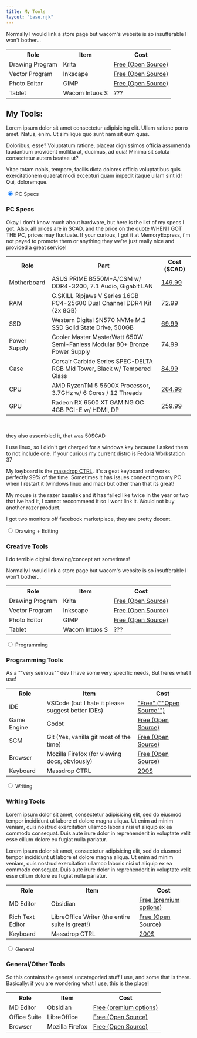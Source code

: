 ```yaml
---
title: My Tools
layout: "base.njk"
--- 
```


<table>
    <tr>
        <th>Role</th>
        <th>Item</th>
        <th>Cost</th>
    </tr>
    <tr>
        <td>Drawing Program</td>
        <td>Krita</td>
        <td><a href="https://krita.org/en/" target="_blank" rel="noreferrer noopener">Free (Open Source)</a></td>
    </tr>
    <tr>
        <td>Vector Program</td>
        <td>Inkscape</td>
        <td><a href="https://inkscape.org/" target="_blank" rel="noreferrer noopener">Free (Open Source)</a></td>
    </tr>
    <tr>
        <td>Photo Editor</td>
        <td>GIMP</td>
        <td><a href="https://www.gimp.org/" target="_blank" rel="noreferrer noopener">Free (Open Source)</a></td>
    </tr>
    <tr>
        <td>Tablet</td>
        <td>Wacom Intuos S</td>
        <td>???</td>
    </tr>
    <p>Normally I would link a store page but wacom's website is so insufferable I won't bother... </p>
</table>


<h2>My Tools:</h2>

<p>Lorem ipsum dolor sit amet consectetur adipisicing elit. Ullam ratione porro amet. Natus, enim. Ut similique quo sunt nam sit eum quas.</p>
<p>Doloribus, esse? Voluptatum ratione, placeat dignissimos officia assumenda laudantium provident mollitia at, ducimus, ad quia! Minima sit soluta consectetur autem beatae ut?</p>
<p>Vitae totam nobis, tempore, facilis dicta dolores officia voluptatibus quis exercitationem quaerat modi excepturi quam impedit itaque ullam sint id! Qui, doloremque.</p>

<!-- <input type="radio" id="none" name="mytabs"> -->
<!-- <label for="NULL" class="tab-spacer"></label> -->
<!-- <div class="tab">
</div> -->
<div class="tab-group">
<input type="radio" id="specs" name="mytabs" checked="checked">
<label for="specs">PC Specs</label>
<div class="tab">
<h3>PC Specs</h3>
<p>Okay I don't know much about hardware, but here is the list of my specs I got. Also, all prices are in $CAD, and the price on the quote WHEN I GOT THE PC, prices may fluctuate. If your curious, I got it at MemoryExpress, i'm not payed to promote them or anything they we're just really nice and provided a great service! </p>
<table>
    <tr>
        <th>Role</th>
        <th>Part</th>
        <th>Cost ($CAD)</th>
    </tr>
    <tr>
        <td>Motherboard</td>
        <td>ASUS PRIME B550M-A/CSM w/ DDR4-3200, 7.1 Audio, Gigabit LAN</td>
        <td><a href="https://www.memoryexpress.com/Products/MX00112587" target="_blank" rel="noreferrer noopener">149.99</a></td>
    </tr>
    <tr>
        <td>RAM</td>
        <td>G.SKILL Ripjaws V Series 16GB PC4-25600 Dual Channel DDR4 Kit (2x 8GB)</td>
        <td><a href="https://www.memoryexpress.com/Products/MX59266" target="_blank" rel="noreferrer noopener">72.99</a></td>
    </tr>
    <tr>
        <td>SSD</td>
        <td>Western Digital SN570 NVMe M.2 SSD Solid State Drive, 500GB</td>
        <td><a href="https://www.memoryexpress.com/Products/MX00119355" target="_blank" rel="noreferrer noopener">69.99</a></td>
    </tr>
    <tr>
        <td>Power Supply</td>
        <td>Cooler Master MasterWatt 650W Semi-Fanless Modular 80+ Bronze Power Supply</td>
        <td><a href="https://www.memoryexpress.com/Products/MX70185" target="_blank" rel="noreferrer noopener">74.99</a></td>
    </tr>
    <tr>
        <td>Case</td>
        <td>Corsair Carbide Series SPEC-DELTA RGB Mid Tower, Black w/ Tempered Glass</td>
        <td><a href="https://www.memoryexpress.com/Products/MX76263" target="_blank" rel="noreferrer noopener">84.99</a></td>
    </tr>
    <tr>
        <td>CPU</td>
        <td>AMD RyzenTM 5 5600X Processor, 3.7GHz w/ 6 Cores / 12 Threads</td>
        <td><a href="https://www.memoryexpress.com/Products/MX00114455" target="_blank" rel="noreferrer noopener">264.99</a></td>
    </tr>
    <tr>
        <td>GPU</td>
        <td>Radeon RX 6500 XT GAMING OC 4GB PCI-E w/ HDMI, DP</td>
        <td><a href="https://www.memoryexpress.com/Products/MX00120002" target="_blank" rel="noreferrer noopener">259.99</a></td>
    </tr>
</table> 
<br>
<p>they also assembled it, that was 50$CAD</p>
<p>I use linux, so I didn't get charged for a windows key because I asked them to not include one. If your curious my current distro is <a href="https://getfedora.org/en/workstation/">Fedora Workstation</a> 37</p>

<p>My keyboard is the <a href="https://drop.com/buy/drop-ctrl-mechanical-keyboard?defaultSelectionIds=965751%2C965753">massdrop  CTRL</a>. It's a geat keyboard and works perfectly 99% of the time. Sometimes it has issues connecting to my PC when I restart it (windows linux and mac) but other than that its great!</p>

<p>My mouse is the razer basalisk and it has failed like twice in the year or two that ive had it, I cannot reccommend it so I wont link it. Would not buy another razer product. </p>

<p>I got two monitors off facebook marketplace, they are pretty decent.</p>
</div>

<!-- ------------------ -->
<!-- DRAWING STUFF      -->
<!-- ------------------ -->

<input type="radio" id="art" name="mytabs">
<label for="art">Drawing + Editing</label>
<div class="tab">
<h3>Creative Tools</h3>
<p>I do terrible digital drawing/concept art sometimes!</p>

<table>
    <tr>
        <th>Role</th>
        <th>Item</th>
        <th>Cost</th>
    </tr>
    <tr>
        <td>Drawing Program</td>
        <td>Krita</td>
        <td><a href="https://krita.org/en/" target="_blank" rel="noreferrer noopener">Free (Open Source)</a></td>
    </tr>
    <tr>
        <td>Vector Program</td>
        <td>Inkscape</td>
        <td><a href="https://inkscape.org/" target="_blank" rel="noreferrer noopener">Free (Open Source)</a></td>
    </tr>
    <tr>
        <td>Photo Editor</td>
        <td>GIMP</td>
        <td><a href="https://www.gimp.org/" target="_blank" rel="noreferrer noopener">Free (Open Source)</a></td>
    </tr>
    <tr>
        <td>Tablet</td>
        <td>Wacom Intuos S</td>
        <td>???</td>
    </tr>
    <p>Normally I would link a store page but wacom's website is so insufferable I won't bother... </p>
</table>
</div>

<!-- ------------------ -->
<!-- PROGRAMMING STUFF  -->
<!-- ------------------ -->

<input type="radio" id="programming" name="mytabs">
<label for="programming">Programming</label>
<div class="tab">
<h3>Programming Tools</h3>
<p>As a ""very seirious"" dev I have some very specific needs, But heres what I use! </p>
<table>
    <tr>
        <th>Role</th>
        <th>Item</th>
        <th>Cost</th>
    </tr>
    <tr>
        <td>IDE</td>
        <td>VSCode (but I hate it please suggest better IDEs) </td>
        <td><a href="https://code.visualstudio.com/" target="_blank" rel="noreferrer noopener">"Free" (""Open Source"")</a></td>
    </tr>
    <tr>
        <td>Game Engine</td>
        <td>Godot</td>
        <td><a href="https://godotengine.org/" target="_blank" rel="noreferrer noopener">Free (Open Source)</a></td>
    </tr>
    <tr>
        <td>SCM</td>
        <td>Git (Yes, vanilla git most of the time) </td>
        <td><a href="https://git-scm.com/" target="_blank" rel="noreferrer noopener">Free (Open Source)</a></td>
    </tr>
    <tr>
        <td>Browser</td>
        <td>Mozilla Firefox (for viewing docs, obviously) </td>
        <td><a href="https://www.mozilla.org/en-US/firefox/new/" target="_blank" rel="noreferrer noopener">Free (Open Source)</a></td>
    </tr>
    <tr>
        <td>Keyboard</td>
        <td>Massdrop CTRL </td>
        <td><a href="https://drop.com/buy/drop-ctrl-mechanical-keyboard?defaultSelectionIds=965751%2C965753" target="_blank" rel="noreferrer noopener">200$</a></td>
    </tr>
</table> 
</div>

<!-- ------------------ -->
<!-- WRITING STUFF      -->
<!-- ------------------ -->

<input type="radio" id="writing" name="mytabs">
<label for="writing">Writing</label>
<div class="tab">
<h3>Writing Tools</h3>
<p>Lorem ipsum dolor sit amet, consectetur adipisicing elit, sed do eiusmod tempor incididunt ut labore et dolore magna aliqua. Ut enim ad minim veniam, quis nostrud exercitation ullamco laboris nisi ut aliquip ex ea commodo consequat. Duis aute irure dolor in reprehenderit in voluptate velit esse cillum dolore eu fugiat nulla pariatur.</p>
<p>Lorem ipsum dolor sit amet, consectetur adipisicing elit, sed do eiusmod tempor incididunt ut labore et dolore magna aliqua. Ut enim ad minim veniam, quis nostrud exercitation ullamco laboris nisi ut aliquip ex ea commodo consequat. Duis aute irure dolor in reprehenderit in voluptate velit esse cillum dolore eu fugiat nulla pariatur.</p>
<table>
    <tr>
        <th>Role</th>
        <th>Item</th>
        <th>Cost</th>
    </tr>
    <tr>
        <td>MD Editor</td>
        <td>Obsidian</td>
        <td><a href="https://obsidian.md/" target="_blank" rel="noreferrer noopener">Free (premium options)</a></td>
    </tr>
    <tr>
        <td>Rich Text Editor</td>
        <td>LibreOffice Writer (the entire suite is great!)</td>
        <td><a href="https://www.libreoffice.org/discover/writer/" target="_blank" rel="noreferrer noopener">Free (Open Source)</a></td>
    </tr>
    <tr>
        <td>Keyboard</td>
        <td>Massdrop CTRL </td>
        <td><a href="https://drop.com/buy/drop-ctrl-mechanical-keyboard?defaultSelectionIds=965751%2C965753" target="_blank" rel="noreferrer noopener">200$</a></td>
    </tr>
</table> 
</div>

<!-- ------------------ -->
<!-- GENERAL STUFF      -->
<!-- ------------------ -->

<input type="radio" id="other" name="mytabs">
<label for="other">General</label>
<div class="tab">
<h3>General/Other Tools</h3>
<p>So this contains the general.uncategoried stuff I use, and some that is there. Basically: if you are wondering what I use, this is the place!</p>

<table>
    <tr>
        <th>Role</th>
        <th>Item</th>
        <th>Cost</th>
    </tr>
    <tr>
        <td>MD Editor</td>
        <td>Obsidian</td>
        <td><a href="https://obsidian.md/" target="_blank" rel="noreferrer noopener">Free (premium options)</a></td>
    </tr>
    <tr>
        <td>Office Suite</td>
        <td>LibreOffice</td>
        <td><a href="https://www.libreoffice.org/discover/writer/" target="_blank" rel="noreferrer noopener">Free (Open Source)</a></td>
    </tr>
    <tr>
        <td>Browser</td>
        <td>Mozilla Firefox</td>
        <td><a href="https://www.mozilla.org/en-US/firefox/new/" target="_blank" rel="noreferrer noopener">Free (Open Source)</a></td>
    </tr>
    <!-- <tr>
        <td></td>
        <td>Mozilla </td>
        <td><a href="https://www.mozilla.org/en-US/firefox/new/" target="_blank" rel="noreferrer noopener">Free (Open Source)</a></td>
    </tr> -->
</table> 
</div>
</div>